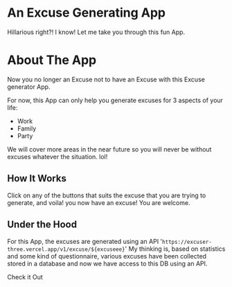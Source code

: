 # An Excuse Generating App
Hillarious right?! I know! Let me take you through this fun App.

# About The App
Now you no longer an Excuse not to have an Excuse with this Excuse generator App.

For now, this App can only help you generate excuses for 3 aspects of your life:
- Work
- Family
- Party

We will cover more areas in the near future so you will never be without excuses whatever the situation. lol!

## How It Works
Click on any of the buttons that suits the excuse that you are trying to generate, and voila! you now have an excuse! You are welcome.

## Under the Hood
For this App, the excuses are generated using an API '`https://excuser-three.vercel.app/v1/excuse/${excuseee}`'
My thinking is, based on statistics and some kind of questionnaire, various excuses have been collected stored in a database and now we have access to this DB using an API.

Check it Out